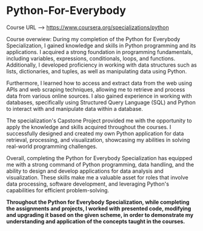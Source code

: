 # Python-For-Everybody
Course URL --> https://www.coursera.org/specializations/python

Course overwiew: 
During my completion of the Python for Everybody Specialization, I gained knowledge and skills in Python programming and its applications. I acquired a strong foundation in programming fundamentals, including variables, expressions, conditionals, loops, and functions. Additionally, I developed proficiency in working with data structures such as lists, dictionaries, and tuples, as well as manipulating data using Python.

Furthermore, I learned how to access and extract data from the web using APIs and web scraping techniques, allowing me to retrieve and process data from various online sources. I also gained experience in working with databases, specifically using Structured Query Language (SQL) and Python to interact with and manipulate data within a database.

The specialization's Capstone Project provided me with the opportunity to apply the knowledge and skills acquired throughout the courses. I successfully designed and created my own Python application for data retrieval, processing, and visualization, showcasing my abilities in solving real-world programming challenges.

Overall, completing the Python for Everybody Specialization has equipped me with a strong command of Python programming, data handling, and the ability to design and develop applications for data analysis and visualization. These skills make me a valuable asset for roles that involve data processing, software development, and leveraging Python's capabilities for efficient problem-solving.

**Throughout the Python for Everybody Specialization, while completing the assignments and projects, I worked with presented code, modifying and upgrading it based on the given scheme, in order to demonstrate my understanding and application of the concepts taught in the courses.**
